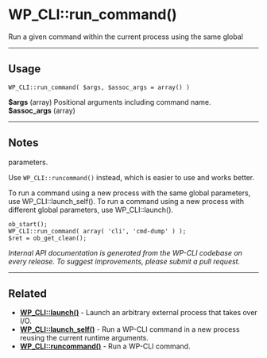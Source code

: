# WP_CLI::run_command()

Run a given command within the current process using the same global

***

## Usage

    WP_CLI::run_command( $args, $assoc_args = array() )

<div>
<strong>$args</strong> (array) Positional arguments including command name.<br />
<strong>$assoc_args</strong> (array) <br />
</div>


***

## Notes

parameters.

Use `WP_CLI::runcommand()` instead, which is easier to use and works better.

To run a command using a new process with the same global parameters,
use WP_CLI::launch_self(). To run a command using a new process with
different global parameters, use WP_CLI::launch().

```
ob_start();
WP_CLI::run_command( array( 'cli', 'cmd-dump' ) );
$ret = ob_get_clean();
```


*Internal API documentation is generated from the WP-CLI codebase on every release. To suggest improvements, please submit a pull request.*


***

## Related

<ul>



<li><strong><a href="https://make.wordpress.org/cli/handbook/internal-api/wp-cli-launch/">WP_CLI::launch()</a></strong> - Launch an arbitrary external process that takes over I/O.</li>


<li><strong><a href="https://make.wordpress.org/cli/handbook/internal-api/wp-cli-launch-self/">WP_CLI::launch_self()</a></strong> - Run a WP-CLI command in a new process reusing the current runtime arguments.</li>


<li><strong><a href="https://make.wordpress.org/cli/handbook/internal-api/wp-cli-runcommand/">WP_CLI::runcommand()</a></strong> - Run a WP-CLI command.</li>



</ul>


